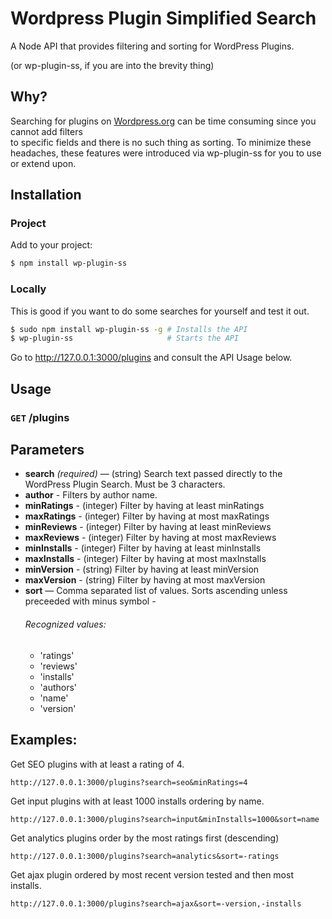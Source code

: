 # Wordpress Plugin Simplified Search 
A Node API that provides filtering and sorting for WordPress Plugins. 

(or wp-plugin-ss, if you are into the brevity thing) 

## Why?
Searching for plugins on [Wordpress.org](https://wordpress.org/plugins/) can be time consuming since you cannot add filters  
to specific fields and there is no such thing as sorting. To minimize these headaches, these features were introduced
via wp-plugin-ss for you to use or extend upon. 

## Installation

### Project
Add to your project:
```bash
$ npm install wp-plugin-ss
```

### Locally
This is good if you want to do some searches for yourself and test it out.
```bash
$ sudo npm install wp-plugin-ss -g # Installs the API
$ wp-plugin-ss                     # Starts the API
```
Go to http://127.0.0.1:3000/plugins and consult the API Usage below.

## Usage

### **<code>GET</code> /plugins**

## Parameters
- **search** _(required)_ — (string) Search text passed directly to the WordPress Plugin Search. Must be 3 characters.
- **author** - Filters by author name.
- **minRatings** - (integer) Filter by having at least minRatings
- **maxRatings** - (integer) Filter by having at most maxRatings
- **minReviews** - (integer) Filter by having at least minReviews
- **maxReviews** - (integer) Filter by having at most maxReviews
- **minInstalls** - (integer) Filter by having at least minInstalls
- **maxInstalls** - (integer) Filter by having at most maxInstalls
- **minVersion** - (string) Filter by having at least minVersion
- **maxVersion** - (string) Filter by having at most maxVersion
- **sort** — Comma separated list of values. Sorts ascending unless preceeded with minus symbol - 
    ###### Recognized values:
    - 'ratings'
    - 'reviews'
    - 'installs'
    - 'authors'
    - 'name'
    - 'version'
    
## Examples: 
Get SEO plugins with at least a rating of 4.
```
http://127.0.0.1:3000/plugins?search=seo&minRatings=4
```
Get input plugins with at least 1000 installs ordering by name.
```
http://127.0.0.1:3000/plugins?search=input&minInstalls=1000&sort=name
```
Get analytics plugins order by the most ratings first (descending)
```
http://127.0.0.1:3000/plugins?search=analytics&sort=-ratings
```
Get ajax plugin ordered by most recent version tested and then most installs.
```
http://127.0.0.1:3000/plugins?search=ajax&sort=-version,-installs
```


